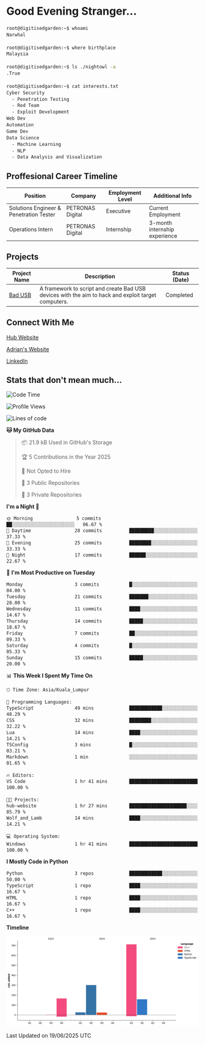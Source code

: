 # Good Evening Stranger...

```bash
root@digitisedgarden:~$ whoami
Narwhal

root@digitisedgarden:~$ where birthplace
Malaysia

root@digitisedgarden:~$ ls ./nightowl -a
.True

root@digitisedgarden:~$ cat interests.txt
Cyber Security
  - Penetration Testing
  - Red Team
  - Exploit Development
Web Dev
Automation
Game Dev
Data Science
  - Machine Learning
  - NLP
  - Data Analysis and Visualization
```

## Proffesional Career Timeline

|Position|Company|Employment Level|Additional Info|
|-------------|---------------------------------------------------------------|----|-----|
|Solutions Engineer & Penetration Tester | PETRONAS Digital |Executive| Current Employment |
|Operations Intern | PETRONAS Digital |Internship|3-month internship experience|

## Projects

| Project Name | Description | Status (Date) |
|--------------|-------------|---------------|
|[Bad USB](https://basusb,digitisedgarden.com)|A framework to script and create Bad USB devices with the aim to hack and exploit target computers.|Completed|

## Connect With Me

[Hub Website](https://digitisedgarden.com)

[Adrian's Website](https://adrian.digitisedgarden.com)

[LinkedIn](https://linkedin.com/in/amiradrian)

## Stats that don't mean much...

<!--START_SECTION:waka-->
![Code Time](http://img.shields.io/badge/Code%20Time-376%20hrs%2021%20mins-blue)

![Profile Views](http://img.shields.io/badge/Profile%20Views-27-blue)

![Lines of code](https://img.shields.io/badge/From%20Hello%20World%20I%27ve%20Written-1.4%20thousand%20lines%20of%20code-blue)

**🐱 My GitHub Data** 

> 📦 21.9 kB Used in GitHub's Storage 
 > 
> 🏆 5 Contributions in the Year 2025
 > 
> 🚫 Not Opted to Hire
 > 
> 📜 3 Public Repositories 
 > 
> 🔑 3 Private Repositories 
 > 
**I'm a Night 🦉** 

```text
🌞 Morning                5 commits           ██░░░░░░░░░░░░░░░░░░░░░░░   06.67 % 
🌆 Daytime                28 commits          █████████░░░░░░░░░░░░░░░░   37.33 % 
🌃 Evening                25 commits          ████████░░░░░░░░░░░░░░░░░   33.33 % 
🌙 Night                  17 commits          ██████░░░░░░░░░░░░░░░░░░░   22.67 % 
```
📅 **I'm Most Productive on Tuesday** 

```text
Monday                   3 commits           █░░░░░░░░░░░░░░░░░░░░░░░░   04.00 % 
Tuesday                  21 commits          ███████░░░░░░░░░░░░░░░░░░   28.00 % 
Wednesday                11 commits          ████░░░░░░░░░░░░░░░░░░░░░   14.67 % 
Thursday                 14 commits          █████░░░░░░░░░░░░░░░░░░░░   18.67 % 
Friday                   7 commits           ██░░░░░░░░░░░░░░░░░░░░░░░   09.33 % 
Saturday                 4 commits           █░░░░░░░░░░░░░░░░░░░░░░░░   05.33 % 
Sunday                   15 commits          █████░░░░░░░░░░░░░░░░░░░░   20.00 % 
```


📊 **This Week I Spent My Time On** 

```text
🕑︎ Time Zone: Asia/Kuala_Lumpur

💬 Programming Languages: 
TypeScript               49 mins             ████████████░░░░░░░░░░░░░   48.29 % 
CSS                      32 mins             ████████░░░░░░░░░░░░░░░░░   32.22 % 
Lua                      14 mins             ████░░░░░░░░░░░░░░░░░░░░░   14.21 % 
TSConfig                 3 mins              █░░░░░░░░░░░░░░░░░░░░░░░░   03.21 % 
Markdown                 1 min               ░░░░░░░░░░░░░░░░░░░░░░░░░   01.65 % 

🔥 Editors: 
VS Code                  1 hr 41 mins        █████████████████████████   100.00 % 

🐱‍💻 Projects: 
hub-website              1 hr 27 mins        █████████████████████░░░░   85.79 % 
Wolf_and_Lamb            14 mins             ████░░░░░░░░░░░░░░░░░░░░░   14.21 % 

💻 Operating System: 
Windows                  1 hr 41 mins        █████████████████████████   100.00 % 
```

**I Mostly Code in Python** 

```text
Python                   3 repos             ████████████░░░░░░░░░░░░░   50.00 % 
TypeScript               1 repo              ████░░░░░░░░░░░░░░░░░░░░░   16.67 % 
HTML                     1 repo              ████░░░░░░░░░░░░░░░░░░░░░   16.67 % 
C++                      1 repo              ████░░░░░░░░░░░░░░░░░░░░░   16.67 % 
```



**Timeline**

![Lines of Code chart](https://raw.githubusercontent.com/0xnarwhal/0xnarwhal/main/assets/bar_graph.png)


 Last Updated on 19/06/2025 UTC
<!--END_SECTION:waka-->
